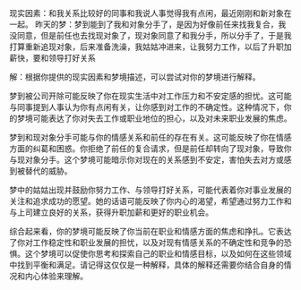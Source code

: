 现实因素：和我关系比较好的同事和我说人事觉得我有点闲，最近刚刚和新对象在一起。 昨天的梦：梦到能到了我和对象分手了，是因为好像前任来找我复合，我没同意，但是前任也去找现对象了，现对象同意了和我分手，所以分手了，于是我打算重新追现对象，后来准备洗澡，我姑姑冲进来，让我努力工作，以后了升职加薪快，要和领导打好关系

解：根据你提供的现实因素和梦境描述，可以尝试对你的梦境进行解释。

梦到被公司开除可能反映了你在现实生活中对工作压力和不安定感的担忧。这可能与同事提到人事认为你有点闲有关，让你感到对工作的不确定性。这种情况下，你的梦境可能表达了你对失去工作或职业地位的担心，以及对未来职业发展的焦虑。

梦到和现对象分手可能与你的情感关系和前任的存在有关。这可能反映了你在情感方面的纠葛和困惑。你拒绝了前任的复合请求，但是前任却转向了现对象，导致你与现对象分手。这个梦境可能暗示你对现在的关系感到不安定，害怕失去对方或感到被替代的威胁。

梦中的姑姑出现并鼓励你努力工作、与领导打好关系，可能代表着你对事业发展的关注和追求成功的愿望。她的话语可能反映了你内心的渴望，希望通过努力工作和与上司建立良好的关系，获得升职加薪和更好的职业机会。

综合起来看，你的梦境可能反映了你当前在职业和情感方面的焦虑和挣扎。它表达了你对工作稳定性和职业发展的担忧，以及对现有情感关系的不确定性和竞争的恐惧。这个梦境可以促使你思考和探索自己的职业和情感目标，以及如何在这些领域中找到平衡和满足。请记得这仅仅是一种解释，具体的解释还需要你结合自身的情况和内心体验来理解。